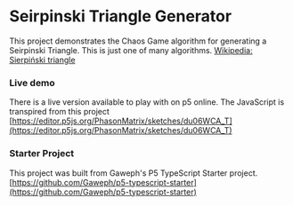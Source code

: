# Seirpinski Triangle Generator

This project demonstrates the Chaos Game algorithm for generating a Seirpinski Triangle. This is just one of many algorithms.
[Wikipedia: Sierpiński triangle](https://en.wikipedia.org/wiki/Sierpi%C5%84ski_triangle)


### Live demo
There is a live version available to play with on p5 online. The JavaScript is transpired from this project
[https://editor.p5js.org/PhasonMatrix/sketches/du06WCA_T](https://editor.p5js.org/PhasonMatrix/sketches/du06WCA_T)


### Starter Project 

This project was built from Gaweph's P5 TypeScript Starter project.
[https://github.com/Gaweph/p5-typescript-starter](https://github.com/Gaweph/p5-typescript-starter)

